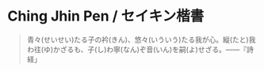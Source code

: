 # Ching Jhin Pen / セイキン楷書

> 青々(せいせい)たる子の衿(きん)、悠々(いういう)たる我が心。縦(たと)我わ往(ゆ)かざるも、子(し)わ寧(なん)ぞ音(いん)を嗣(よ)せざる。——『詩経」
